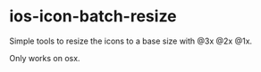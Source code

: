 # ios-icon-batch-resize
Simple tools to resize the icons to a base size with @3x @2x @1x.

Only works on osx.
